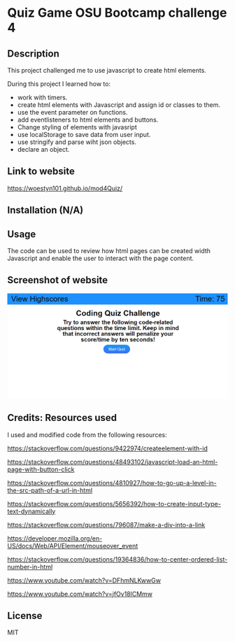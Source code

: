 # Quiz Game OSU Bootcamp challenge 4

## Description

This project challenged me to use javascript to create html elements.

During this project I learned how to:

- work with timers.
- create html elements with Javascript and assign id or classes to them.
- use the event parameter on functions.
- add eventlisteners to html elements and buttons.
- Change styling of elements with javasript
- use localStorage to save data from user input.
- use stringify and parse wiht json objects.
- declare an object.

## Link to website

https://woestyn101.github.io/mod4Quiz/

## Installation (N/A)

## Usage

The code can be used to review how html pages can be created
width Javascript and enable the user to interact with the page content.

## Screenshot of website

![Website Screenshot](./assets/images/website_screenshot.jpg)

## Credits: Resources used

I used and modified code from the following resources:

https://stackoverflow.com/questions/9422974/createelement-with-id

https://stackoverflow.com/questions/48493102/javascript-load-an-html-page-with-button-click

https://stackoverflow.com/questions/4810927/how-to-go-up-a-level-in-the-src-path-of-a-url-in-html

https://stackoverflow.com/questions/5656392/how-to-create-input-type-text-dynamically

https://stackoverflow.com/questions/796087/make-a-div-into-a-link

https://developer.mozilla.org/en-US/docs/Web/API/Element/mouseover_event

https://stackoverflow.com/questions/19364836/how-to-center-ordered-list-number-in-html

https://www.youtube.com/watch?v=DFhmNLKwwGw

https://www.youtube.com/watch?v=jfOv18lCMmw

## License

MIT
